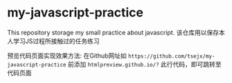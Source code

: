 # my-javascript-practice
This repository storage my small practice about javascript.
该仓库用以保存本人学习JS过程所接触过的任务练习

预览代码页面实现效果方法:
在Github网址如 `https://github.com/tsejx/my-javascript-practice` 前添加 `htmlpreview.github.io/?` 此行代码，即可跳转至代码页面
